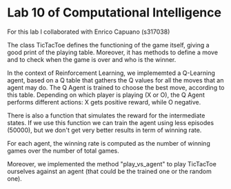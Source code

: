 # Lab 10 of Computational Intelligence

For this lab I collaborated with Enrico Capuano (s317038)


The class TicTacToe defines the functioning of the game itself, giving a good print of the playing table.
Moreover, it has methods to define a move and to check when the game is over and who is the winner. 

In the context of Reinforcement Learning, we implememted a Q-Learning agent, based on a Q table that gathers the Q values for all the moves that an agent may do.
The Q Agent is trained to choose the best move, according to this table. Depending on which player is playing (X or O), the Q Agent performs different actions: X gets positive reward, while O negative.

There is also a function that simulates the reward for the intermediate states. If we use this function we can train the agent using less episodes (50000), but we don't get very better results in term of winning rate.

For each agent, the winning rate is computed as the number of winning games over the number of total games.

Moreover, we implemented the method "play_vs_agent" to play TicTacToe ourselves against an agent (that could be the trained one or the random one).
